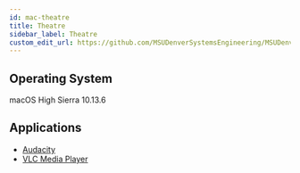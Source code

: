 ```yaml
---
id: mac-theatre
title: Theatre
sidebar_label: Theatre
custom_edit_url: https://github.com/MSUDenverSystemsEngineering/MSUDenverSystemsEngineering.github.io/edit/source/docs/image-mac-theatre.md
---
```


## Operating System
macOS High Sierra 10.13.6

## Applications
* [Audacity](package-mac-audacity.md)
* [VLC Media Player](package-mac-vlc.md)
